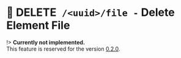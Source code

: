 # <span class="method-delete">🚧 DELETE</span>` /<uuid>/file -` Delete Element File

!> **Currently not implemented.**  
This feature is reserved for the version [0.2.0](https://github.com/ember-nexus/api/milestone/1).
